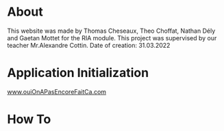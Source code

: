 # About
This website was made by Thomas Cheseaux, Theo Choffat, Nathan Dély and Gaetan Mottet for the RIA module. 
This project was supervised by our teacher Mr.Alexandre Cottin. Date of creation: 31.03.2022

# Application Initialization
www.ouiOnAPasEncoreFaitCa.com
    
# How To